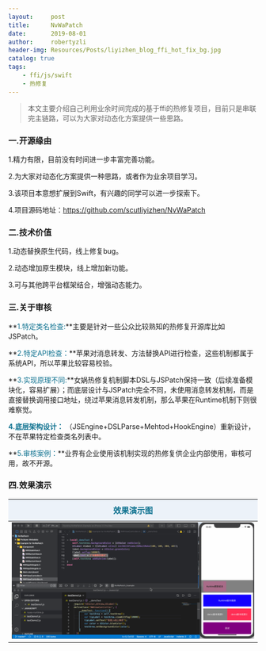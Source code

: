 ```yaml
---
layout:     post
title:      NvWaPatch 
date:       2019-08-01
author:     robertyzli
header-img: Resources/Posts/liyizhen_blog_ffi_hot_fix_bg.jpg
catalog: true
tags:
    - ffi/js/swift
    - 热修复
---
```


<style>
  table {
      width: 100%; /*表格宽度*/
      border-collapse: collapse; /*使用单一线条的边框*/
      empty-cells: show; /*单元格无内容依旧绘制边框*/
  }
	
  table th,td {
    height: 35px; /*统一每一行的默认高度*/
  }
	
  table th {
      font-weight: bold; /*加粗*/
      text-align: center !important; /*内容居中，加上 !important 避免被 Markdown 样式覆盖*/
      white-space: nowrap; /*表头内容强制在一行显示*/
      font-size:16px;font-family:"Times New Roman", Times, serif !important;
      background: #ECF2F9; /*背景色*/
      color:#0F7290;
  }
  
   table td {
      text-align: center !important; /*内容居中，加上 !important 避免被 Markdown 样式覆盖*/
      font-size:14px;font-family:"Times New Roman", Times, serif !important;
  }
	
  /* 隔行变色 */
  table tbody tr:nth-child(2n) {
      background: #F4F7FB; 
  }
  /* 悬浮变色 */
  /*table tr:hover {
      background: #B2B2B2; 
  }*/
	
  /* 首列不换行 */
  table td:nth-child(1) {
      white-space: nowrap; 
  }
  /* 指定列宽度 */
  /*table th:nth-of-type(2) {
    	width: 200px;
     white-space: nowrap;
  }*/
  </style>  

> 本文主要介绍自己利用业余时间完成的基于ffi的热修复项目，目前只是串联完主链路，可以为大家对动态化方案提供一些思路。

###  一.开源缘由  
1.精力有限，目前没有时间进一步丰富完善功能。  

2.为大家对动态化方案提供一种思路，或者作为业余项目学习。  

3.该项目本意想扩展到Swift，有兴趣的同学可以进一步探索下。  

4.项目源码地址：https://github.com/scutliyizhen/NvWaPatch  

###  二.技术价值  
1.动态替换原生代码，线上修复bug。  

2.动态增加原生模块，线上增加新功能。  

3.可与其他跨平台框架结合，增强动态能力。  

###  三.关于审核  
**<font style="color:#0F7290">1.特定类名检查:</font>**主要是针对一些公众比较熟知的热修复开源库比如JSPatch。  

**<font style="color:#0F7290">2.特定API检查：</font>**苹果对消息转发、方法替换API进行检查，这些机制都属于系统API，所以苹果比较容易校验。  

**<font style="color:#0F7290">3.实现原理不同:</font>**女娲热修复机制脚本DSL与JSPatch保持一致（后续准备模块化，容易扩展）；而底层设计与JSPatch完全不同，未使用消息转发机制，而是直接替换调用接口地址，绕过苹果消息转发机制，那么苹果在Runtime机制下则很难察觉。  

**<font style="color:#0F7290">4.底层架构设计：</font>** （JSEngine+DSLParse+Mehtod+HookEngine）重新设计，不在苹果特定检查类名列表中。  

**<font style="color:#0F7290">5.审核案例：</font>**业界有企业使用该机制实现的热修复供企业内部使用，审核可用，故不开源。  

###  四.效果演示
<table>
    <thead>
        <tr>
            <th>效果演示图</th>
        </tr>
    </thead>
    <tbody>
        <tr>
            <td><img src="/Resources/Posts/liyizhen_blog_ffi_hot_fix_NvWaPatch.gif"/></td>
        </tr>
    </tbody>
</table> 






